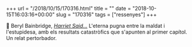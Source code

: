 +++
url = "/2018/10/15/170316.html"
title = ""
date = "2018-10-15T16:03:16+00:00"
slug = "170316"
tags = ["ressenyes"]
+++

📖 Beryl Bainbridge, *[Harriet Said...](https://en.wikipedia.org/wiki/Harriet_Said%2E%2E%2E)*
L'eterna pugna entre la maldat i l'estupidesa, amb els resultats catastròfics que s'apunten al primer capítol. Un relat pertorbador.
